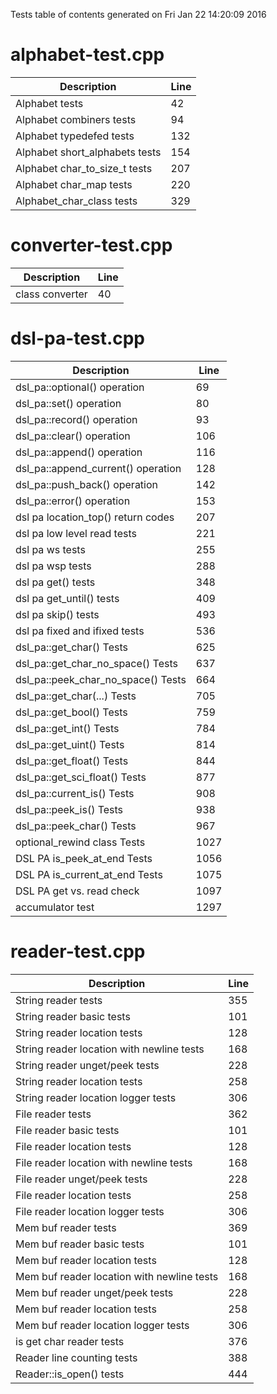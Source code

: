 Tests table of contents generated on Fri Jan 22 14:20:09 2016

# alphabet-test.cpp
| Description | Line |
|-------------|------|
| Alphabet tests | 42 |
| Alphabet combiners tests | 94 |
| Alphabet typedefed tests | 132 |
| Alphabet short_alphabets tests | 154 |
| Alphabet char_to_size_t tests | 207 |
| Alphabet char_map tests | 220 |
| Alphabet_char_class tests | 329 |

# converter-test.cpp
| Description | Line |
|-------------|------|
| class converter | 40 |

# dsl-pa-test.cpp
| Description | Line |
|-------------|------|
| dsl_pa::optional() operation | 69 |
| dsl_pa::set() operation | 80 |
| dsl_pa::record() operation | 93 |
| dsl_pa::clear() operation | 106 |
| dsl_pa::append() operation | 116 |
| dsl_pa::append_current() operation | 128 |
| dsl_pa::push_back() operation | 142 |
| dsl_pa::error() operation | 153 |
| dsl pa location_top() return codes | 207 |
| dsl pa low level read tests | 221 |
| dsl pa ws tests | 255 |
| dsl pa wsp tests | 288 |
| dsl pa get() tests | 348 |
| dsl pa get_until() tests | 409 |
| dsl pa skip() tests | 493 |
| dsl pa fixed and ifixed tests | 536 |
| dsl_pa::get_char() Tests | 625 |
| dsl_pa::get_char_no_space() Tests | 637 |
| dsl_pa::peek_char_no_space() Tests | 664 |
| dsl_pa::get_char(...) Tests | 705 |
| dsl_pa::get_bool() Tests | 759 |
| dsl_pa::get_int() Tests | 784 |
| dsl_pa::get_uint() Tests | 814 |
| dsl_pa::get_float() Tests | 844 |
| dsl_pa::get_sci_float() Tests | 877 |
| dsl_pa::current_is() Tests | 908 |
| dsl_pa::peek_is() Tests | 938 |
| dsl_pa::peek_char() Tests | 967 |
| optional_rewind class Tests | 1027 |
| DSL PA is_peek_at_end Tests | 1056 |
| DSL PA is_current_at_end Tests | 1075 |
| DSL PA get vs. read check | 1097 |
| accumulator test | 1297 |

# reader-test.cpp
| Description | Line |
|-------------|------|
| String reader tests | 355 |
| String reader basic tests | 101 |
| String reader location tests | 128 |
| String reader location with newline tests | 168 |
| String reader unget/peek tests | 228 |
| String reader location tests | 258 |
| String reader location logger tests | 306 |
| File reader tests | 362 |
| File reader basic tests | 101 |
| File reader location tests | 128 |
| File reader location with newline tests | 168 |
| File reader unget/peek tests | 228 |
| File reader location tests | 258 |
| File reader location logger tests | 306 |
| Mem buf reader tests | 369 |
| Mem buf reader basic tests | 101 |
| Mem buf reader location tests | 128 |
| Mem buf reader location with newline tests | 168 |
| Mem buf reader unget/peek tests | 228 |
| Mem buf reader location tests | 258 |
| Mem buf reader location logger tests | 306 |
| is get char reader tests | 376 |
| Reader line counting tests | 388 |
| Reader::is_open() tests | 444 |
